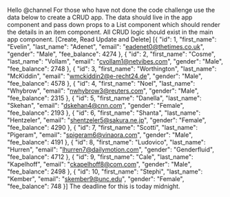 Hello @channel 
For those who have not done the code challenge use the data below to create a CRUD app. 
The data should live in the app component and pass down props to a List component which should render the details in an item component. 
All  CRUD logic should exist in the main app component. [Create, Read Update and Delete]
[{
  "id": 1,
  "first_name": "Evelin",
  "last_name": "Adenet",
  "email": "eadenet0@thetimes.co.uk",
  "gender": "Male",
  "fee_balance": 4274
}, {
  "id": 2,
  "first_name": "Cosme",
  "last_name": "Vollam",
  "email": "cvollam1@netvibes.com",
  "gender": "Male",
  "fee_balance": 2748
}, {
  "id": 3,
  "first_name": "Worthington",
  "last_name": "McKiddin",
  "email": "wmckiddin2@e-recht24.de",
  "gender": "Male",
  "fee_balance": 4578
}, {
  "id": 4,
  "first_name": "Noel",
  "last_name": "Whybrow",
  "email": "nwhybrow3@reuters.com",
  "gender": "Male",
  "fee_balance": 2315
}, {
  "id": 5,
  "first_name": "Danella",
  "last_name": "Skehan",
  "email": "dskehan4@cnn.com",
  "gender": "Female",
  "fee_balance": 2193
}, {
  "id": 6,
  "first_name": "Shanta",
  "last_name": "Hentzeler",
  "email": "shentzeler5@sakura.ne.jp",
  "gender": "Female",
  "fee_balance": 4290
}, {
  "id": 7,
  "first_name": "Scotti",
  "last_name": "Pigeram",
  "email": "spigeram6@vinaora.com",
  "gender": "Male",
  "fee_balance": 4191
}, {
  "id": 8,
  "first_name": "Ludovico",
  "last_name": "Hurren",
  "email": "lhurren7@dailymotion.com",
  "gender": "Genderfluid",
  "fee_balance": 4712
}, {
  "id": 9,
  "first_name": "Cale",
  "last_name": "Kapelhoff",
  "email": "ckapelhoff8@com.com",
  "gender": "Male",
  "fee_balance": 2498
}, {
  "id": 10,
  "first_name": "Stephi",
  "last_name": "Kember",
  "email": "skember9@unc.edu",
  "gender": "Female",
  "fee_balance": 748
}]
The deadline for this is today midnight. 